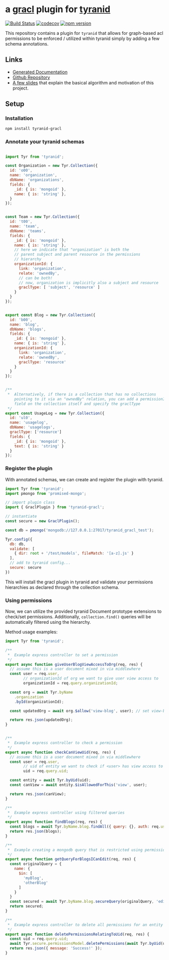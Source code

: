 # a [gracl](https://github.com/CrossLead/gracl) plugin for [tyranid](http://tyranid.org/)

[![Build Status](https://travis-ci.org/tyranid-org/tyranid-gracl.svg?branch=master)](https://travis-ci.org/tyranid-org/tyranid-gracl)
[![codecov](https://codecov.io/gh/tyranid-org/tyranid-gracl/branch/master/graph/badge.svg)](https://codecov.io/gh/tyranid-org/tyranid-gracl)
[![npm version](https://badge.fury.io/js/tyranid-gracl.svg)](https://badge.fury.io/js/tyranid-gracl)

This repository contains a plugin for `tyranid` that allows for graph-based acl permissions to be enforced / utilized
within tyranid simply by adding a few schema annotations.


## Links

- [Generated Documentation](http://tyranid-org.github.io/tyranid-gracl)
- [Github Repository](https://github.com/tyranid-org/tyranid-gracl)
- [A few slides](http://slides.com/bensouthgate/graph-based-permissions#/) that explain the basical algorithm and motivation of this project.

## Setup


### Installation

```bash
npm install tyranid-gracl
```

### Annotate your tyranid schemas

```javascript

import Tyr from 'tyranid';

const Organization = new Tyr.Collection({
  id: 'o00',
  name: 'organization',
  dbName: 'organizations',
  fields: {
    _id: { is: 'mongoid' },
    name: { is: 'string' },
  }
});


const Team = new Tyr.Collection({
  id: 't00',
  name: 'team',
  dbName: 'teams',
  fields: {
    _id: { is: 'mongoid' },
    name: { is: 'string' },
    // here we indicate that "organization" is both the
    // parent subject and parent resource in the permissions
    // hierarchy
    organizationId: {
      link: 'organization',
      relate: 'ownedBy',
      // can be both!
      // now, organization is implicitly also a subject and resource
      graclType: [ 'subject', 'resource' ]
    }
  }
});


export const Blog = new Tyr.Collection({
  id: 'b00',
  name: 'blog',
  dbName: 'blogs',
  fields: {
    _id: { is: 'mongoid' },
    name: { is: 'string' },
    organizationId: {
      link: 'organization',
      relate: 'ownedBy',
      graclType: 'resource'
    }
  }
});


/**
 *  Alternatively, if there is a collection that has no collections
    pointing to it via an "ownedBy" relation, you can add a permissionIds
    field on the collection itself and specify the graclType
 */
export const UsageLog = new Tyr.Collection({
  id: 'ul0',
  name: 'usagelog',
  dbName: 'usagelogs',
  graclType: ['resource']
  fields: {
    _id: { is: 'mongoid' },
    text: { is: 'string' }
  }
});
```

### Register the plugin

With annotated schemas, we can create and register the plugin with tyranid.

```javascript
import Tyr from 'tyranid';
import pmongo from 'promised-mongo';

// import plugin class
import { GraclPlugin } from 'tyranid-gracl';

// instantiate
const secure = new GraclPlugin();

const db = pmongo('mongodb://127.0.0.1:27017/tyranid_gracl_test');

Tyr.config({
  db: db,
  validate: [
    { dir: root + '/test/models', fileMatch: '[a-z].js' }
  ],
  // add to tyranid config...
  secure: secure
})
```

This will install the gracl plugin in tyranid and validate your permissions hierarchies as declared through the collection schema.


### Using permissions

Now, we can utilize the provided tyranid Document prototype extensions to check/set permissions. Additionally, `collection.find()` queries will be automatically filtered using the hierarchy.

Method usage examples:

```javascript
import Tyr from 'tyranid';

/**
 *  Example express controller to set a permission
 */
export async function giveUserBlogViewAccessToOrg(req, res) {
  // assume this is a user document mixed in via middlewhere
  const user = req.user,
        // organizationId of org we want to give user view access to
        organizationId = req.query.organizationId;

  const org = await Tyr.byName
    .organization
    .byId(organizationId);

  const updatedOrg = await org.$allow('view-blog', user); // set view-blog access to true for user

  return res.json(updatedOrg);
}


/**
 *  Example express controller to check a permission
 */
export async function checkCanViewUid(req, res) {
  // assume this is a user document mixed in via middlewhere
  const user = req.user,
        // uid of entity we want to check if <user> has view access to
        uid = req.query.uid;

  const entity = await Tyr.byUid(uid);
  const canView = await entity.$isAllowedForThis('view', user);

  return res.json(canView);
}

/**
 *  Example express controller using filtered queries
 */
export async function findBlogs(req, res) {
  const blogs = await Tyr.byName.blog.findAll({ query: {}, auth: req.user });
  return res.json(blogs);
}

/**
 *  Example creating a mongodb query that is restricted using permissions
 */
export async function getQueryForBlogsICanEdit(req, res) {
  const originalQuery = {
    name: {
      $in: [
        'myBlog',
        'otherBlog'
      ]
    }
  }
  const secured = await Tyr.byName.blog.secureQuery(originalQuery, 'edit', req.user);
  return secured;
}

/**
 *  Example express controller to delete all permissions for an entity
 */
export async function deletePermissionsRelatingToUid(req, res) {
  const uid = req.query.uid;
  await Tyr.secure.permissionsModel.deletePermissions(await Tyr.byUid(uid));
  return res.json({ message: 'Success!' });
}

```
